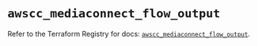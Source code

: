 # `awscc_mediaconnect_flow_output`

Refer to the Terraform Registry for docs: [`awscc_mediaconnect_flow_output`](https://registry.terraform.io/providers/hashicorp/awscc/0.70.0/docs/resources/mediaconnect_flow_output).
